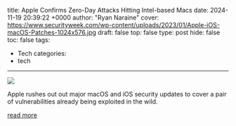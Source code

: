 title: Apple Confirms Zero-Day Attacks Hitting Intel-based Macs
date: 2024-11-19 20:39:22 +0000
author: "Ryan Naraine"
cover: https://www.securityweek.com/wp-content/uploads/2023/01/Apple-iOS-macOS-Patches-1024x576.jpg
draft: false
top: false
type: post
hide: false
toc: false
tags:
  - Tech
categories:
  - tech
---

![](https://www.securityweek.com/wp-content/uploads/2023/01/Apple-iOS-macOS-Patches-1024x576.jpg)

Apple rushes out out major macOS and iOS security updates to cover a pair of vulnerabilities already being exploited in the wild.

[read more](https://www.securityweek.com/apple-confirms-zero-day-attacks-hitting-intel-based-macs/)
